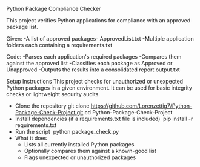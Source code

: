 Python Package Compliance Checker

This project verifies Python applications for compliance with an approved package list.

Given:
-A list of approved packages- ApprovedList.txt
-Multiple application folders each containing a requirements.txt

Code:
-Parses each application's required packages
-Compares them against the approved list 
-Classifies each package as Approved or  Unapproved
-Outputs the results into a consolidated report output.txt

Setup Instructions
This project checks for unauthorized or unexpected Python packages in a given environment. It can be used for basic integrity checks or lightweight security audits.
* Clone the repository
 git clone https://github.com/Lorenzettig7/Python-Package-Check-Project.git
 cd Python-Package-Check-Project 
* Install dependencies (if a requirements.txt file is included)
   pip install -r requirements.txt 
* Run the script
    python package_check.py 
* What it does
    * Lists all currently installed Python packages
    * Optionally compares them against a known-good list
    * Flags unexpected or unauthorized packages



